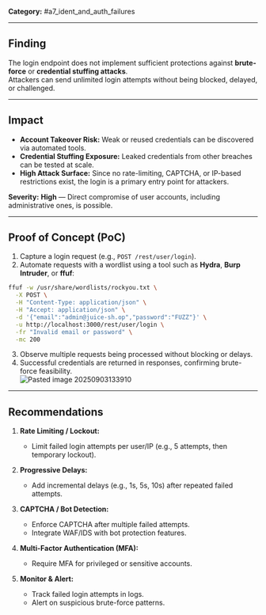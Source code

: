 **Category:** #a7_ident_and_auth_failures  

---

## Finding  
The login endpoint does not implement sufficient protections against **brute-force** or **credential stuffing attacks**.  
Attackers can send unlimited login attempts without being blocked, delayed, or challenged.  

---

## Impact  
- **Account Takeover Risk:** Weak or reused credentials can be discovered via automated tools.  
- **Credential Stuffing Exposure:** Leaked credentials from other breaches can be tested at scale.  
- **High Attack Surface:** Since no rate-limiting, CAPTCHA, or IP-based restrictions exist, the login is a primary entry point for attackers.  

**Severity:** **High** — Direct compromise of user accounts, including administrative ones, is possible.  

---

## Proof of Concept (PoC)  
1. Capture a login request (e.g., `POST /rest/user/login`).  
2. Automate requests with a wordlist using a tool such as **Hydra**, **Burp Intruder**, or **ffuf**:  

```bash
ffuf -w /usr/share/wordlists/rockyou.txt \
  -X POST \
  -H "Content-Type: application/json" \
  -H "Accept: application/json" \
  -d '{"email":"admin@juice-sh.op","password":"FUZZ"}' \
  -u http://localhost:3000/rest/user/login \
  -fr "Invalid email or password" \
  -mc 200
```  

3. Observe multiple requests being processed without blocking or delays.  
4. Successful credentials are returned in responses, confirming brute-force feasibility.  
![Pasted image 20250903133910](Pasted%20image%2020250903133910.png)
---
## Recommendations  
1. **Rate Limiting / Lockout:**  
   - Limit failed login attempts per user/IP (e.g., 5 attempts, then temporary lockout).  

2. **Progressive Delays:**  
   - Add incremental delays (e.g., 1s, 5s, 10s) after repeated failed attempts.  

3. **CAPTCHA / Bot Detection:**  
   - Enforce CAPTCHA after multiple failed attempts.  
   - Integrate WAF/IDS with bot protection features.  

4. **Multi-Factor Authentication (MFA):**  
   - Require MFA for privileged or sensitive accounts.  

5. **Monitor & Alert:**  
   - Track failed login attempts in logs.  
   - Alert on suspicious brute-force patterns.  